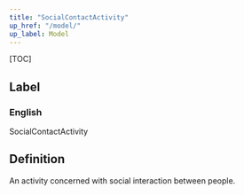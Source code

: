 ```yaml
---
title: "SocialContactActivity"
up_href: "/model/"
up_label: Model
---
```


[TOC]

## Label

### English
SocialContactActivity


## Definition
An activity concerned with social interaction between people. 


    
